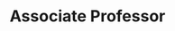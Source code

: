 ---
layout: person
name: "Fang Zhao"
image: "/assets/people/fangzhao.png"
title: "Associate Professor"
category: "Fulltime Faculty"
biography: |
  <p>I am an Associate Professor at the School of Intelligence Science and Technology, Nanjing University. My research is currently on visual understanding in an open world, transfer learning, data synthesis and anomaly detection. Previously, I was a senior researcher (T11) in Tencent AI Lab from 2021 to 2023, and a research scientist in Inception Institute of Artificial Intelligence (IIAI) from 2018 to 2021, where I worked with Prof. Shengcai Liao. I was a research fellow in National University of Singapore (NUS) from 2015 to 2017, co-supervised by Prof. Jiashi Feng and Prof. Shuicheng Yan. I received my Ph.D. degree from Institute of Automation, Chinese Academy of Sciences (CASIA) under the supervision of Prof. Liang Wang.</p>
links:
  - link: "https://scholar.google.com/citations?user=4C7mvOwAAAAJ"
    icon: "scholar"
  - link: "fzhao@nju.edu.cn"
    icon: "email"
  - link: "https://zhaofang0627.github.io/"
    icon: "website"
office: "Nanyong Building West 525"
---